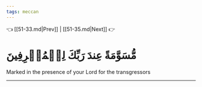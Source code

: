 ```yaml
---
tags: meccan
---
```


👈 [[51-33.md|Prev]] | [[51-35.md|Next]] 👉

# مُّسَوَّمَةً عِندَ رَبِّكَ لِلۡمُسۡرِفِينَ

Marked in the presence of your Lord for the transgressors

---


